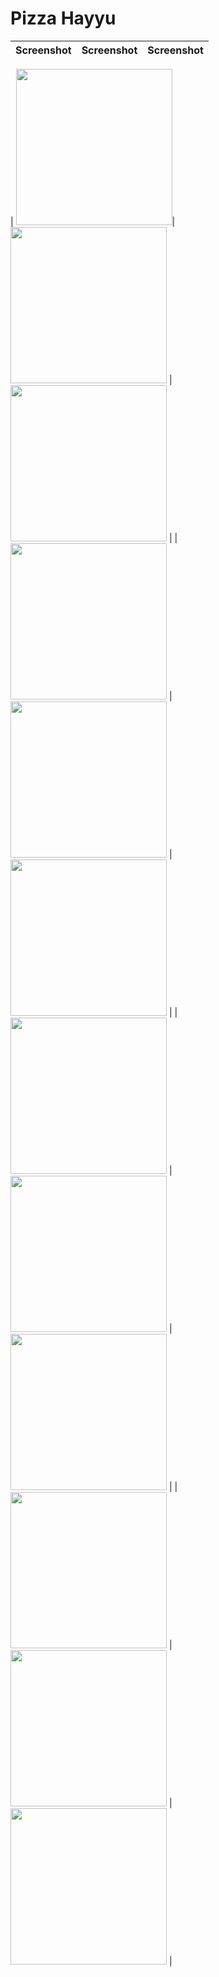 <!-- @format -->

# Pizza Hayyu

| Screenshot | Screenshot | Screenshot |
| ---------- | ---------- | ---------- |

|
<img src="https://github.com/azmialdi67/annerayanaRestaurant/blob/master/Screenshot/TampilanAwal1.jpeg" width="250">|
<img src="https://github.com/azmialdi67/annerayanaRestaurant/blob/master/Screenshot/TampilanAwal2.jpeg" width="250"> |
<img src="https://github.com/azmialdi67/annerayanaRestaurant/blob/master/Screenshot/TampilanStore1.jpeg" width="250"> |
| <img src="https://github.com/azmialdi67/annerayanaRestaurant/blob/master/Screenshot/TampilanStore2.jpeg" width="250"> |
<img src="https://github.com/azmialdi67/annerayanaRestaurant/blob/master/Screenshot/TampilanStore3.jpeg" width="250"> | 
<img src="https://github.com/azmialdi67/annerayanaRestaurant/blob/master/Screenshot/TampilanAwalMenu.jpeg" width="250"> |
| <img src="https://github.com/azmialdi67/annerayanaRestaurant/blob/master/Screenshot/TampilanMenu1.jpeg" width="250"> | 
<img src="https://github.com/azmialdi67/annerayanaRestaurant/blob/master/Screenshot/TampilanMenu2.jpeg" width="250"> | 
<img src="https://github.com/azmialdi67/annerayanaRestaurant/blob/master/Screenshot/TampilanMenu3.jpeg" width="250"> |
| <img src="https://github.com/azmialdi67/annerayanaRestaurant/blob/master/Screenshot/TampilanOrder1.jpeg" width="250"> | 
<img src="https://github.com/azmialdi67/annerayanaRestaurant/blob/master/Screenshot/TampilanOrder2.jpeg" width="250"> | 
<img src="https://github.com/azmialdi67/annerayanaRestaurant/blob/master/Screenshot/TampilanOrder3.jpeg" width="250"> |
